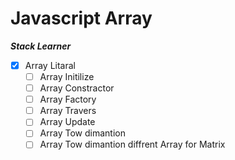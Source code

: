 # Javascript Array

**_Stack Learner_**


-   [x] Array Litaral
    -   [ ] Array Initilize
    -   [ ] Array Constractor
    -   [ ] Array Factory
    -   [ ] Array Travers
    -   [ ] Array Update
    -   [ ] Array Tow dimantion
    -   [ ] Array Tow dimantion diffrent Array for Matrix
